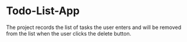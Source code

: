 # Todo-List-App
The project records the list of tasks the user enters and will be removed from the list when the user clicks the delete button. 
